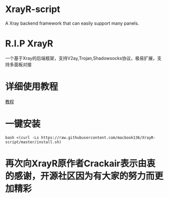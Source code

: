 # XrayR-script
A Xray backend framework that can easily support many panels.

# R.I.P XrayR

一个基于Xray的后端框架，支持V2ay,Trojan,Shadowsocks协议，极易扩展，支持多面板对接

# 详细使用教程

[教程](https://crackair.gitbook.io/xrayr-project/)

# 一键安装

```
bash <(curl -Ls https://raw.githubusercontent.com/macbook136/XrayR-script/master/install.sh)
```


# 再次向XrayR原作者Crackair表示由衷的感谢，开源社区因为有大家的努力而更加精彩
